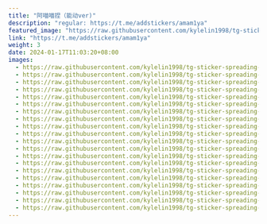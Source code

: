 ```yaml
---
title: "阿喵喵捏（能动ver)"
description: "regular: https://t.me/addstickers/amam1ya"
featured_image: "https://raw.githubusercontent.com/kylelin1998/tg-sticker-spreading-worldwide-images/main/img/1d9471e9-dd72-45ee-9ee0-4828096f0a84.jpg"
link: "https://t.me/addstickers/amam1ya"
weight: 3
date: 2024-01-17T11:03:20+08:00
images:
  - https://raw.githubusercontent.com/kylelin1998/tg-sticker-spreading-worldwide-images/main/img/1d9471e9-dd72-45ee-9ee0-4828096f0a84.jpg
  - https://raw.githubusercontent.com/kylelin1998/tg-sticker-spreading-worldwide-images/main/img/7fc3d9e5-3511-43d0-8709-8cee60ba6ee1.jpg
  - https://raw.githubusercontent.com/kylelin1998/tg-sticker-spreading-worldwide-images/main/img/f97cf309-cb62-4266-b1f1-28fc2e4edbf6.jpg
  - https://raw.githubusercontent.com/kylelin1998/tg-sticker-spreading-worldwide-images/main/img/452e5902-a585-443a-9413-a2da5e9cb188.jpg
  - https://raw.githubusercontent.com/kylelin1998/tg-sticker-spreading-worldwide-images/main/img/c7baf45b-8698-4a93-b422-3618ce9094e3.jpg
  - https://raw.githubusercontent.com/kylelin1998/tg-sticker-spreading-worldwide-images/main/img/5458c643-0374-4133-8e48-8b949ca76256.jpg
  - https://raw.githubusercontent.com/kylelin1998/tg-sticker-spreading-worldwide-images/main/img/40a3985e-60c1-4420-9c56-b5b8d65db2c0.jpg
  - https://raw.githubusercontent.com/kylelin1998/tg-sticker-spreading-worldwide-images/main/img/146e2c04-7719-4095-a247-1871633c0a07.jpg
  - https://raw.githubusercontent.com/kylelin1998/tg-sticker-spreading-worldwide-images/main/img/661c2221-08df-4141-bb01-8e677c9161c5.jpg
  - https://raw.githubusercontent.com/kylelin1998/tg-sticker-spreading-worldwide-images/main/img/bbb1ba0a-5355-4831-b6be-7c02d37aa3ad.jpg
  - https://raw.githubusercontent.com/kylelin1998/tg-sticker-spreading-worldwide-images/main/img/e9f3eee9-2948-421e-9192-18de3f808b75.jpg
  - https://raw.githubusercontent.com/kylelin1998/tg-sticker-spreading-worldwide-images/main/img/9c2bc4b7-e252-4c8c-8452-2c64cdf279c4.jpg
  - https://raw.githubusercontent.com/kylelin1998/tg-sticker-spreading-worldwide-images/main/img/b7b72275-657e-4bfc-a0b4-60ec37bbe9a8.jpg
  - https://raw.githubusercontent.com/kylelin1998/tg-sticker-spreading-worldwide-images/main/img/ef5b3638-c9f9-4cf1-9372-430ee758b264.jpg
  - https://raw.githubusercontent.com/kylelin1998/tg-sticker-spreading-worldwide-images/main/img/5a15fa21-8c21-419f-b73d-8a062994ed60.jpg
  - https://raw.githubusercontent.com/kylelin1998/tg-sticker-spreading-worldwide-images/main/img/be3266c2-09b0-4caa-8830-922127f290c4.jpg
  - https://raw.githubusercontent.com/kylelin1998/tg-sticker-spreading-worldwide-images/main/img/a3ac11af-5a1a-4c26-9e6b-f014a3655f72.jpg
  - https://raw.githubusercontent.com/kylelin1998/tg-sticker-spreading-worldwide-images/main/img/f93056c5-4663-4f1d-9819-53a9d982b4e7.jpg
  - https://raw.githubusercontent.com/kylelin1998/tg-sticker-spreading-worldwide-images/main/img/11e4481f-c2f2-4915-84a5-19a0e929ada0.jpg
  - https://raw.githubusercontent.com/kylelin1998/tg-sticker-spreading-worldwide-images/main/img/e240190c-724f-4967-83e4-8b2cd6bfe2d9.jpg
---
```

